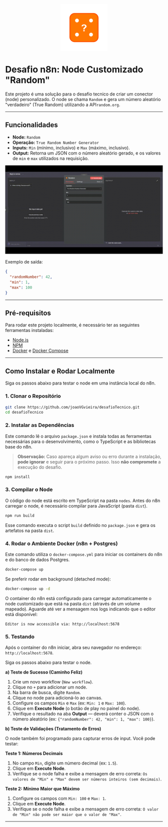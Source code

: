 <div align="center">
  <img src="./assets/Random.png" alt="Logo" width="150">
</div>

# Desafio n8n: Node Customizado "Random"

Este projeto é uma solução para o desafio tecnico de criar um conector (node) personalizado. O node se chama `Random` e gera um número aleatório "verdadeiro" (True Random) utilizando a API`random.org`.

---

## Funcionalidades

* **Node:** `Random`
* **Operação:** `True Random Number Generator`
* **Inputs:** `Min` (mínimo, inclusivo) e `Max` (máximo, inclusivo).
* **Output:** Retorna um JSON com o número aleatório gerado, e os valores de `min` e `max` utilizados na requisição.

<div align="center">
 <img src="./assets/demo-random.gif" alt="Demonstração do Node Random em Ação" width="700">
</div>

Exemplo de saída:

```json
{
  "randomNumber": 42,
  "min": 1,
  "max": 100
}
```

---

## Pré-requisitos

Para rodar este projeto localmente, é necessário ter as seguintes ferramentas instaladas:

* [Node.js](https://nodejs.org/) 
* [NPM](https://www.npmjs.com/) 
* [Docker](https://www.docker.com/products/docker-desktop/) e [Docker Compose](https://docs.docker.com/compose/)
---

## Como Instalar e Rodar Localmente

Siga os passos abaixo para testar o node em uma instância local do n8n.

### 1. Clonar o Repositório

```bash
git clone https://github.com/joaoVGvieira/desafioTecnico.git
cd desafioTecnico
```

### 2. Instalar as Dependências

Este comando lê o arquivo `package.json` e instala todas as ferramentas necessárias para o desenvolvimento, como o TypeScript e as bibliotecas base do n8n.  

> **Observação:** Caso apareça algum aviso ou erro durante a instalação, **pode ignorar** e seguir para o próximo passo. Isso **não compromete** a execução do desafio.

```bash
npm install
```

### 3. Compilar o Node

O código do node está escrito em TypeScript na pasta `nodes`. Antes do n8n carregar o node, é necessário compilar para JavaScript (pasta `dist`).

```bash
npm run build
```

Esse comando executa o script `build` definido no `package.json` e gera os artefatos na pasta `dist`.

### 4. Rodar o Ambiente Docker (n8n + Postgres)

Este comando utiliza o `docker-compose.yml` para iniciar os containers do n8n e do banco de dados Postgres.

```bash
docker-compose up
```

Se preferir rodar em background (detached mode):

```bash
docker-compose up -d
```

O container do n8n está configurado para carregar automaticamente o node customizado que está na pasta `dist` (através de um volume mapeado). Aguarde até ver a mensagem nos logs indicando que o editor está disponível:

```
Editor is now accessible via: http://localhost:5678
```
### 5. Testando
Após o container do n8n iniciar, abra seu navegador no endereço: `http://localhost:5678`.

Siga os passos abaixo para testar o node.

**a) Teste de Sucesso (Caminho Feliz)**

1.  Crie um novo workflow (`New workflow`).
2.  Clique no `+` para adicionar um node.
3.  Na barra de busca, digite `Random`.
4.  Clique no node para adicioná-lo ao canvas.
5.  Configure os campos `Min` e `Max` (ex: `Min: 1` e `Max: 100`).
6.  Clique em **Execute Node** (o botão de play no painel do node).
7.  Verifique o resultado na aba **Output** — deverá conter o JSON com o número aleatório (ex: `{"randomNumber": 42, "min": 1, "max": 100}`).

**b) Teste de Validações (Tratamento de Erros)**

O node também foi programado para capturar erros de input. Você pode testar:

**Teste 1: Números Decimais**
1.  No campo `Min`, digite um número decimal (ex: `1.5`).
2.  Clique em **Execute Node**.
3.  Verifique se o node falha e exibe a mensagem de erro correta: `Os valores de "Min" e "Max" devem ser números inteiros (sem decimais)`.

**Teste 2: Mínimo Maior que Máximo**
1.  Configure os campos com `Min: 100` e `Max: 1`.
2.  Clique em **Execute Node**.
3.  Verifique se o node falha e exibe a mensagem de erro correta: `O valor de "Min" não pode ser maior que o valor de "Max"`.

---
